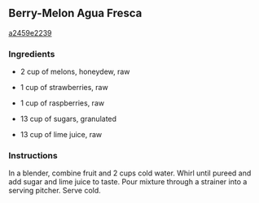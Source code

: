 ## Berry-Melon Agua Fresca

[a2459e2239](http://www.food.com/recipe/berry-melon-agua-fresca-232367)

### Ingredients

 - 2 cup of melons, honeydew, raw

 - 1 cup of strawberries, raw

 - 1 cup of raspberries, raw

 - 13 cup of sugars, granulated

 - 13 cup of lime juice, raw

### Instructions

In a blender, combine fruit and 2 cups cold water. Whirl until pureed and add sugar and lime juice to taste. Pour mixture through a strainer into a serving pitcher. Serve cold.